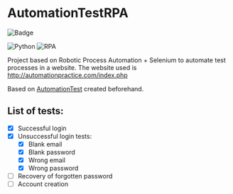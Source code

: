 # AutomationTestRPA


![Badge](http://img.shields.io/static/v1?label=STATUS&message=UPDATING&color=BRIGHTGREEN&style=for-the-badge)

![Python](http://img.shields.io/static/v1?label=Python&message=v3.7.5&color=blue)
![RPA](http://img.shields.io/static/v1?label=rpaframework&message=v14.0.0&color=blue)



Project based on Robotic Process Automation + Selenium to automate test processes in a website. The website used is http://automationpractice.com/index.php

Based on [AutomationTest](https://github.com/LuizHB/AutomationTest) created beforehand. 


## List of tests:
- [x] Successful login 
- [x] Unsuccessful login tests: 
    - [x] Blank email
    - [x] Blank password
    - [x] Wrong email
    - [x] Wrong password
- [ ] Recovery of forgotten password
- [ ] Account creation